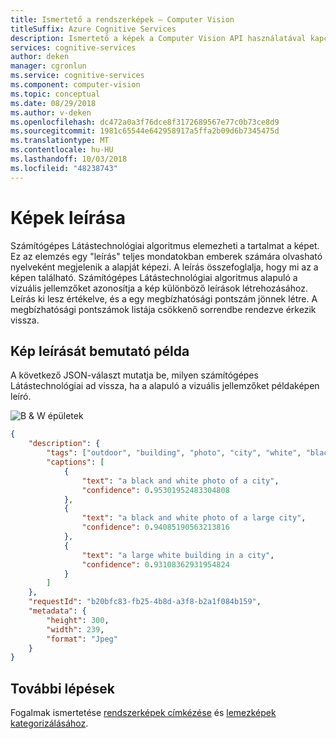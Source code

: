 ```yaml
---
title: Ismertető a rendszerképek – Computer Vision
titleSuffix: Azure Cognitive Services
description: Ismertető a képek a Computer Vision API használatával kapcsolatos fogalmakat.
services: cognitive-services
author: deken
manager: cgronlun
ms.service: cognitive-services
ms.component: computer-vision
ms.topic: conceptual
ms.date: 08/29/2018
ms.author: v-deken
ms.openlocfilehash: dc472a0a3f76dce8f3172689567e77c0b73ce8d9
ms.sourcegitcommit: 1981c65544e642958917a5ffa2b09d6b7345475d
ms.translationtype: MT
ms.contentlocale: hu-HU
ms.lasthandoff: 10/03/2018
ms.locfileid: "48238743"
---
```

# <a name="describing-images"></a>Képek leírása

Számítógépes Látástechnológiai algoritmus elemezheti a tartalmat a képet. Ez az elemzés egy "leírás" teljes mondatokban emberek számára olvasható nyelveként megjelenik a alapját képezi. A leírás összefoglalja, hogy mi az a képen található. Számítógépes Látástechnológiai algoritmus alapuló a vizuális jellemzőket azonosítja a kép különböző leírások létrehozásához. Leírás ki lesz értékelve, és a egy megbízhatósági pontszám jönnek létre. A megbízhatósági pontszámok listája csökkenő sorrendbe rendezve érkezik vissza.

## <a name="image-description-example"></a>Kép leírását bemutató példa

A következő JSON-választ mutatja be, milyen számítógépes Látástechnológiai ad vissza, ha a alapuló a vizuális jellemzőket példaképen leíró.

![B & W épületek](./Images/bw_buildings.png)

```json
{
    "description": {
        "tags": ["outdoor", "building", "photo", "city", "white", "black", "large", "sitting", "old", "water", "skyscraper", "many", "boat", "river", "group", "street", "people", "field", "tall", "bird", "standing"],
        "captions": [
            {
                "text": "a black and white photo of a city",
                "confidence": 0.95301952483304808
            },
            {
                "text": "a black and white photo of a large city",
                "confidence": 0.94085190563213816
            },
            {
                "text": "a large white building in a city",
                "confidence": 0.93108362931954824
            }
        ]
    },
    "requestId": "b20bfc83-fb25-4b8d-a3f8-b2a1f084b159",
    "metadata": {
        "height": 300,
        "width": 239,
        "format": "Jpeg"
    }
}
```

## <a name="next-steps"></a>További lépések

Fogalmak ismertetése [rendszerképek címkézése](concept-tagging-images.md) és [lemezképek kategorizálásához](concept-categorizing-images.md).